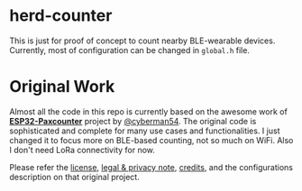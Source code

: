 # herd-counter
This is just for proof of concept to count nearby BLE-wearable devices. Currently, most of configuration can be changed in `global.h` file.

# Original Work
Almost all the code in this repo is currently based on the awesome work of [**ESP32-Paxcounter**](https://github.com/cyberman54/ESP32-Paxcounter) project by [@cyberman54](https://github.com/cyberman54). 
The original code is sophisticated and complete for many use cases and functionalities. I just changed it to focus more on BLE-based counting, not so much on WiFi. Also I don't need LoRa connectivity for now.

Please refer the [license](https://github.com/cyberman54/ESP32-Paxcounter#license), [legal & privacy note](https://github.com/cyberman54/ESP32-Paxcounter#legal-note), [credits](https://github.com/cyberman54/ESP32-Paxcounter#credits), and the configurations description on that original project.
